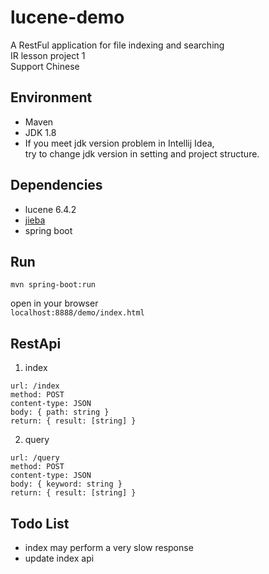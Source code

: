 # lucene-demo
A RestFul application for file indexing and searching  
IR lesson project 1  
Support Chinese  

## Environment
* Maven
* JDK 1.8
* If you meet jdk version problem in Intellij Idea,   
try to change jdk version in setting and project structure.  

## Dependencies
* lucene 6.4.2
* [jieba](https://github.com/huaban/jieba-analysis) 
* spring boot

## Run
`mvn spring-boot:run` 
 
open in your browser  
`localhost:8888/demo/index.html`
## RestApi
1. index
```
url: /index
method: POST
content-type: JSON
body: { path: string }
return: { result: [string] }
```

2. query
```
url: /query
method: POST
content-type: JSON
body: { keyword: string }
return: { result: [string] }
```
## Todo List
* index may perform a very slow response
* update index api
